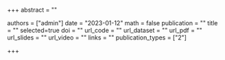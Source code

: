 +++
abstract = ""

authors = ["admin"]
date = "2023-01-12"
math = false
publication = ""
title = ""
selected=true
doi = ""
url_code = ""
url_dataset = ""
url_pdf = ""
url_slides = ""
url_video = ""
links = ""
publication_types = ["2"]

+++
